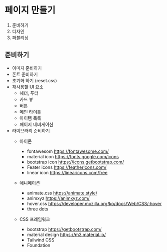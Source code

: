 # 페이지 만들기
1. 준비하기
2. 디자인
3. 퍼블리싱

## 준비하기
- 이미지 준비하기
- 폰트 준비하기
- 초기화 하기 (reset.css)
- 재사용할 UI 요소
    - 헤더, 푸터
    - 카드 뷰
    - 버튼
    - 메인 타이틀
    - 아이템 목록
    - 페이지 네비게이션
- 라이브러리 준비하기
    - 아이콘            
        - fontawesom
        https://fontawesome.com/
        - material icon
        https://fonts.google.com/icons
        - bootstrap icon
        https://icons.getbootstrap.com/
        - Feater icons
        https://feathericons.com/
        - linear icon
        https://linearicons.com/free

    - 애니메이션
        - animate.css
        https://animate.style/
        - animxyz
        https://animxyz.com/
        - hover.css
        https://developer.mozilla.org/ko/docs/Web/CSS/:hover
        - three dots

    - CSS 프레임워크
        - bootstrap
        https://getbootstrap.com/
        - material design
        https://m3.material.io/
        - Tailwind CSS
        - Foundation